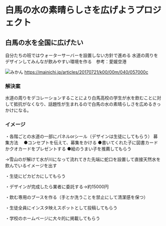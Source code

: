 
# 白馬の水の素晴らしさを広げようプロジェクト
## 白馬の水を全国に広げたい

自分たちの班ではウォーターサーバーを設置しない方針で進める
水道の周りをデザインしてみんなが飲みやすい環境を作る　参考：愛媛空港

![みかん](https://user-images.githubusercontent.com/91592893/143198255-f5371ead-090f-428b-800e-f48e6984ec74.jpg)
https://mainichi.jp/articles/20170721/k00/00m/040/057000c




### 解決案
水道の周りをデコレーションすることにより白馬高校の学生が水を飲むことに対して抵抗がなくなり、話題性が生まれるので白馬の水の素晴らしさを広めるきっかけになる。

### イメージ
・各階ごとの水道の一部にパネルorシール（デザインは生徒にしてもらう）
募集方法　
●コンセプトを伝えて、募集をかける
●書いてくれた子に図書カードかクオカードをプレゼントする
●絵のうまい子を推薦してもらう




→雪山のが解けて水が川になって流れてきた先端に蛇口を設置して直接天然水を飲んでいるイメージを出す

・生徒にピカピカにしてもらう

・デザインが完成したら業者に委託する→約15000円

・飲む専用のブースを作る（手とか洗うことを禁止にして清潔感を保つ）

・生徒全員にインスタ映えスポットとして投稿してもらう

・学校のホームページに大々的に掲載してもらう


